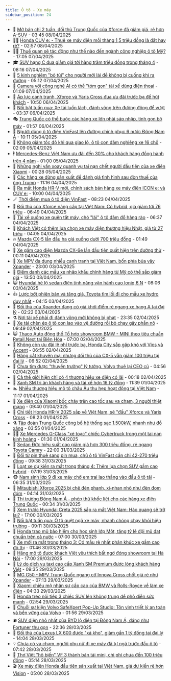 ```yaml
---
title: Ô tô - Xe máy
sidebar_position: 24
---
```


<!-- dantri-o-to-xe-may:START -->
- 🤡 [Mở bán chỉ 2 tuần, đối thủ Trung Quốc của Xforce đã giảm giá, rẻ hơn A-SUV](https://dantri.com.vn/o-to-xe-may/mo-ban-chi-2-tuan-doi-thu-trung-quoc-cua-xforce-da-giam-gia-re-hon-a-suv-20250408094835725.htm) - 03:45 08/04/2025
- 🧑‍💻 [Honda CUV e: - Thuê xe máy điện mỗi tháng 1,5 triệu đồng là đắt hay rẻ?](https://dantri.com.vn/o-to-xe-may/honda-cuv-e-thue-xe-may-dien-moi-thang-15-trieu-dong-la-dat-hay-re-20250408030653127.htm) - 02:57 08/04/2025
- 🧑‍💻 [Thuế quan sẽ tác động như thế nào đến ngành công nghiệp ô tô Mỹ?](https://dantri.com.vn/o-to-xe-may/thue-quan-se-tac-dong-nhu-the-nao-den-nganh-cong-nghiep-o-to-my-20250407224229193.htm) - 17:05 07/04/2025
- 🎓 [SUV hạng C đua giảm giá tới hàng trăm triệu đồng trong tháng 4](https://dantri.com.vn/o-to-xe-may/suv-hang-c-dua-giam-gia-toi-hang-tram-trieu-dong-trong-thang-4-20250407122853807.htm) - 08:16 07/04/2025
- 🌊 [5 kinh nghiệm &quot;bỏ túi&quot; cho người mới lái để không bị cuống khi ra đường](https://dantri.com.vn/o-to-xe-may/5-kinh-nghiem-bo-tui-cho-nguoi-moi-lai-de-khong-bi-cuong-khi-ra-duong-20250407102634545.htm) - 05:12 07/04/2025
- 🥷 [Camera với công nghệ AI có thể &quot;tóm gọn&quot; tài xế dùng điện thoại](https://dantri.com.vn/o-to-xe-may/camera-voi-cong-nghe-ai-co-the-tom-gon-tai-xe-dung-dien-thoai-20250407001326865.htm) - 01:09 07/04/2025
- 🤩 [Áp lực cạnh tranh, Xforce và Yaris Cross đua ưu đãi trước bạ để hút khách](https://dantri.com.vn/o-to-xe-may/ap-luc-canh-tranh-xforce-va-yaris-cross-dua-uu-dai-truoc-ba-de-hut-khach-20250406144201282.htm) - 10:50 06/04/2025
- 🫶 [Nổi bật tuần qua: Xe tải luồn lách, đánh võng trên đường đông để vượt](https://dantri.com.vn/o-to-xe-may/noi-bat-tuan-qua-xe-tai-luon-lach-danh-vong-tren-duong-dong-de-vuot-20250406103630588.htm) - 03:37 06/04/2025
- 🎭 [Trung Quốc có thể buộc các hãng xe lớn phải sáp nhập, tinh gọn bộ máy](https://dantri.com.vn/o-to-xe-may/trung-quoc-co-the-buoc-cac-hang-xe-lon-phai-sap-nhap-tinh-gon-bo-may-20250405225629332.htm) - 01:57 06/04/2025
- 🌁 [Người dùng ô tô điện VinFast lên đường chinh phục 6 nước Đông Nam Á](https://dantri.com.vn/o-to-xe-may/nguoi-dung-o-to-dien-vinfast-len-duong-chinh-phuc-6-nuoc-dong-nam-a-20250405133848735.htm) - 10:11 05/04/2025
- 🦩 [Không giảm tốc độ khi qua giao lộ, ô tô con đâm nghiêng xe 16 chỗ](https://dantri.com.vn/o-to-xe-may/khong-giam-toc-do-khi-qua-giao-lo-o-to-con-dam-nghieng-xe-16-cho-20250405084949195.htm) - 02:09 05/04/2025
- 🕴 [Mercedes-Benz Việt Nam ưu đãi đến 30% cho khách hàng đồng hành trên 4 năm](https://dantri.com.vn/o-to-xe-may/mercedes-benz-viet-nam-uu-dai-den-30-cho-khach-hang-dong-hanh-tren-4-nam-20250404172654791.htm) - 01:00 05/04/2025
- 🎡 [Những nghi vấn xoay quanh vụ tai nạn chết người đầu tiên của xe điện Xiaomi](https://dantri.com.vn/o-to-xe-may/nhung-nghi-van-xoay-quanh-vu-tai-nan-chet-nguoi-dau-tien-cua-xe-dien-xiaomi-20250405013831186.htm) - 00:28 05/04/2025
- 📝 [Các hãng xe dừng sản xuất để đánh giá tình hình sau đòn thuế của ông Trump](https://dantri.com.vn/o-to-xe-may/cac-hang-xe-dung-san-xuat-de-danh-gia-tinh-hinh-sau-don-thue-cua-ong-trump-20250404161056165.htm) - 11:16 04/04/2025
- 🧐 [Ra mắt Honda HR-V mới, chính sách bán hàng xe máy điện ICON e: và CUV e:](https://dantri.com.vn/o-to-xe-may/ra-mat-honda-hr-v-moi-chinh-sach-ban-hang-xe-may-dien-icon-e-va-cuv-e-20250404141829456.htm) - 10:00 04/04/2025
- 🪄 [Thời điểm mua ô tô điện VinFast](https://dantri.com.vn/o-to-xe-may/thoi-diem-mua-o-to-dien-vinfast-20250404151756736.htm) - 08:23 04/04/2025
- 🧰 [Đối thủ của Xforce nâng cấp tại Việt Nam: Có hybrid, giá giảm tới 76 triệu](https://dantri.com.vn/o-to-xe-may/doi-thu-cua-xforce-nang-cap-tai-viet-nam-co-hybrid-gia-giam-toi-76-trieu-20250404004043576.htm) - 06:49 04/04/2025
- 🚀 [Tài xế xuống xe quên tắt máy, chó &quot;lái&quot; ô tô đâm đổ hàng rào](https://dantri.com.vn/o-to-xe-may/tai-xe-xuong-xe-quen-tat-may-cho-lai-o-to-dam-do-hang-rao-20250404111856198.htm) - 06:37 04/04/2025
- 💪 [Khách Việt có thêm lựa chọn xe máy điện thương hiệu Nhật, giá từ 27 triệu](https://dantri.com.vn/o-to-xe-may/khach-viet-co-them-lua-chon-xe-may-dien-thuong-hieu-nhat-gia-tu-27-trieu-20250404014411521.htm) - 04:05 04/04/2025
- 🔥 [Mazda CX-5 lần đầu hạ giá xuống dưới 700 triệu đồng](https://dantri.com.vn/o-to-xe-may/mazda-cx-5-lan-dau-ha-gia-xuong-duoi-700-trieu-dong-20250403215313621.htm) - 01:49 04/04/2025
- 🐲 [Xe gầm cao điện Mazda CX-6e lần đầu tiên xuất hiện trên đường thử](https://dantri.com.vn/o-to-xe-may/xe-gam-cao-dien-mazda-cx-6e-lan-dau-tien-xuat-hien-tren-duong-thu-20250403232624432.htm) - 00:11 04/04/2025
- 🌋 [Xe MPV đa dụng nhiều cạnh tranh tại Việt Nam, bốn phía bủa vây Xpander](https://dantri.com.vn/o-to-xe-may/xe-mpv-da-dung-nhieu-canh-tranh-tai-viet-nam-bon-phia-bua-vay-xpander-20250403124632767.htm) - 23:00 03/04/2025
- 🤩 [Điểm danh các mẫu xe nhập khẩu chính hãng từ Mỹ có thể sắp giảm giá](https://dantri.com.vn/o-to-xe-may/diem-danh-cac-mau-xe-nhap-khau-chinh-hang-tu-my-co-the-sap-giam-gia-20250403161445602.htm) - 13:50 03/04/2025
- 😺 [Hyundai hé lộ sedan điện tính năng vận hành cao Ioniq 6 N](https://dantri.com.vn/o-to-xe-may/hyundai-he-lo-sedan-dien-tinh-nang-van-hanh-cao-ioniq-6-n-20250403112523518.htm) - 08:06 03/04/2025
- 👍 [Lược bớt phiên bản và tăng giá, Toyota tìm lối đi cho mẫu xe hydro duy nhất](https://dantri.com.vn/o-to-xe-may/luoc-bot-phien-ban-va-tang-gia-toyota-tim-loi-di-cho-mau-xe-hydro-duy-nhat-20250403101121705.htm) - 04:15 03/04/2025
- 🎃 [Đối thủ của Xpander đang có giá khởi điểm rẻ ngang xe hạng A tại đại lý](https://dantri.com.vn/o-to-xe-may/doi-thu-cua-xpander-dang-co-gia-khoi-diem-re-ngang-xe-hang-a-tai-dai-ly-20250402152358353.htm) - 02:22 03/04/2025
- ⚗️ [Nơi tài xế phải đi đánh võng mới không bị phạt](https://dantri.com.vn/o-to-xe-may/noi-tai-xe-phai-di-danh-vong-moi-khong-bi-phat-20250402150101537.htm) - 23:35 02/04/2025
- 🦄 [Xe tải chèn ép ô tô con lao vào vệ đường rồi bỏ chạy gây phẫn nộ](https://dantri.com.vn/o-to-xe-may/xe-tai-chen-ep-o-to-con-lao-vao-ve-duong-roi-bo-chay-gay-phan-no-20250402161839457.htm) - 09:49 02/04/2025
- 😺 [Thaco Auto động thổ Tổ hợp showroom BMW - MINI theo tiêu chuẩn Retail.Next tại Biên Hòa](https://dantri.com.vn/o-to-xe-may/thaco-auto-dong-tho-to-hop-showroom-bmw-mini-theo-tieu-chuan-retailnext-tai-bien-hoa-20250402115735805.htm) - 07:00 02/04/2025
- 💼 [Không còn ưu đãi lệ phí trước bạ, Honda City sắp gặp khó với Vios và Accent](https://dantri.com.vn/o-to-xe-may/khong-con-uu-dai-le-phi-truoc-ba-honda-city-sap-gap-kho-voi-vios-va-accent-20250402112744675.htm) - 06:55 02/04/2025
- 💃 [Hãng cắt khuyến mại nhưng đối thủ của CX-5 vẫn giảm 100 triệu tại đại lý](https://dantri.com.vn/o-to-xe-may/hang-cat-khuyen-mai-nhung-doi-thu-cua-cx-5-van-giam-100-trieu-tai-dai-ly-20250402103641646.htm) - 06:52 02/04/2025
- 🚀 [Chưa tìm được &quot;thuyền trưởng&quot; lý tưởng, Volvo thuê lại CEO cũ](https://dantri.com.vn/o-to-xe-may/chua-tim-duoc-thuyen-truong-ly-tuong-volvo-thue-lai-ceo-cu-20250402115423703.htm) - 04:56 02/04/2025
- 🤩 [Cả thế giới hiện chỉ có 4 thương hiệu xe điện có lãi](https://dantri.com.vn/o-to-xe-may/ca-the-gioi-hien-chi-co-4-thuong-hieu-xe-dien-co-lai-20250402002518583.htm) - 00:18 02/04/2025
- 💪 [Xanh SM tri ân khách hàng và tài xế hơn 16 tỷ đồng](https://dantri.com.vn/o-to-xe-may/xanh-sm-tri-an-khach-hang-va-tai-xe-hon-16-ty-dong-20250401180812431.htm) - 11:39 01/04/2025
- 🏊 [Nhiều thương hiệu mô tô châu Âu thu hẹp hoạt động tại Việt Nam](https://dantri.com.vn/o-to-xe-may/nhieu-thuong-hieu-mo-to-chau-au-thu-hep-hoat-dong-tai-viet-nam-20250401143541590.htm) - 11:17 01/04/2025
- 💄 [Xe điện của Xiaomi bốc cháy trên cao tốc sau va chạm, 3 người thiệt mạng](https://dantri.com.vn/o-to-xe-may/xe-dien-cua-xiaomi-boc-chay-tren-cao-toc-sau-va-cham-3-nguoi-thiet-mang-20250401160937814.htm) - 09:40 01/04/2025
- 👺 [Chi tiết Honda HR-V 2025 sắp về Việt Nam, sẽ &quot;đấu&quot; Xforce và Yaris Cross](https://dantri.com.vn/o-to-xe-may/chi-tiet-honda-hr-v-2025-sap-ve-viet-nam-se-dau-xforce-va-yaris-cross-20250401145807802.htm) - 08:23 01/04/2025
- ⚗️ [Tập đoàn Trung Quốc công bố hệ thống sạc 1.500kW, nhanh như đổ xăng](https://dantri.com.vn/o-to-xe-may/tap-doan-trung-quoc-cong-bo-he-thong-sac-1500kw-nhanh-nhu-do-xang-20250401102822767.htm) - 03:55 01/04/2025
- 🧑‍🏫 [Xe Mercedes G-Class &quot;xé toạc&quot; chiếc Cybertruck trong một tai nạn kinh hoàng](https://dantri.com.vn/o-to-xe-may/xe-mercedes-g-class-xe-toac-chiec-cybertruck-trong-mot-tai-nan-kinh-hoang-20250401004629054.htm) - 01:30 01/04/2025
- 🦒 [Sedan Đức hiệu suất cao giảm giá hơn 300 triệu đồng, rẻ ngang Toyota Camry](https://dantri.com.vn/o-to-xe-may/sedan-duc-hieu-suat-cao-giam-gia-hon-300-trieu-dong-re-ngang-toyota-camry-20250331122746558.htm) - 22:00 31/03/2025
- 🐘 [Đổi từ pin thuê sang pin mua, chủ ô tô VinFast cần chi 42-270 triệu đồng](https://dantri.com.vn/o-to-xe-may/doi-tu-pin-thue-sang-pin-mua-chu-o-to-vinfast-can-chi-42-270-trieu-dong-20250331163727834.htm) - 09:38 31/03/2025
- 🧠 [Loạt xe dự kiến ra mắt trong tháng 4: Thêm lựa chọn SUV gầm cao hybrid](https://dantri.com.vn/o-to-xe-may/loat-xe-du-kien-ra-mat-trong-thang-4-them-lua-chon-suv-gam-cao-hybrid-20250331114015028.htm) - 07:19 31/03/2025
- 🐵 [Nam sinh lớp 9 đi xe máy chở em trai lao thẳng vào đầu ô tô tải](https://dantri.com.vn/o-to-xe-may/nam-sinh-lop-9-di-xe-may-cho-em-trai-lao-thang-vao-dau-o-to-tai-20250331131541215.htm) - 06:35 31/03/2025
- 🤭 [Mitsubishi Xforce 2025 bị chê đèn phanh, xi-nhan nhỏ như đèn đom đóm](https://dantri.com.vn/o-to-xe-may/mitsubishi-xforce-2025-bi-che-den-phanh-xi-nhan-nho-nhu-den-dom-dom-20250331111337272.htm) - 04:14 31/03/2025
- 🤠 [Thị trường Đông Nam Á - phép thử khốc liệt cho các hãng xe điện Trung Quốc](https://dantri.com.vn/o-to-xe-may/thi-truong-dong-nam-a-phep-thu-khoc-liet-cho-cac-hang-xe-dien-trung-quoc-20250330232731260.htm) - 00:34 31/03/2025
- 🫶 [Xem trước Hyundai Creta 2025 sắp ra mắt Việt Nam: Hào quang sẽ trở lại?](https://dantri.com.vn/o-to-xe-may/xem-truoc-hyundai-creta-2025-sap-ra-mat-viet-nam-hao-quang-se-tro-lai-20250330232426608.htm) - 17:00 30/03/2025
- 🚀 [Nổi bật tuần qua: Ô tô quệt ngã xe máy, nhanh chóng chạy khỏi hiện trường](https://dantri.com.vn/o-to-xe-may/noi-bat-tuan-qua-o-to-quet-nga-xe-may-nhanh-chong-chay-khoi-hien-truong-20250330160856708.htm) - 09:11 30/03/2025
- 🎊 [Honda trao mũ bảo hiểm cho học sinh lớp Một, tăng tỷ lệ đội mũ đạt chuẩn trên cả nước](https://dantri.com.vn/o-to-xe-may/honda-trao-mu-bao-hiem-cho-hoc-sinh-lop-mot-tang-ty-le-doi-mu-dat-chuan-tren-ca-nuoc-20250330120059700.htm) - 07:00 30/03/2025
- 🦄 [Xe mới ra mắt trong tháng 3: Có mẫu rẻ nhất phân khúc xe gầm cao đô thị](https://dantri.com.vn/o-to-xe-may/xe-moi-ra-mat-trong-thang-3-co-mau-re-nhat-phan-khuc-xe-gam-cao-do-thi-20250323172915864.htm) - 01:46 30/03/2025
- 🥷 [Hãng mô tô được khách Việt yêu thích bất ngờ đóng showroom tại Hà Nội](https://dantri.com.vn/o-to-xe-may/hang-mo-to-duoc-khach-viet-yeu-thich-bat-ngo-dong-showroom-tai-ha-noi-20250328154033703.htm) - 17:00 29/03/2025
- 🦏 [Lý do dịch vụ taxi cao cấp Xanh SM Premium được lòng khách hàng Việt](https://dantri.com.vn/o-to-xe-may/ly-do-dich-vu-taxi-cao-cap-xanh-sm-premium-duoc-long-khach-hang-viet-20250329162853424.htm) - 09:35 29/03/2025
- 🤗 [MG G50 - MPV Trung Quốc ngang cỡ Innova Cross chốt giá rẻ như Xpander](https://dantri.com.vn/o-to-xe-may/mg-g50-mpv-trung-quoc-ngang-co-innova-cross-chot-gia-re-nhu-xpander-20250329121356795.htm) - 07:13 29/03/2025
- 🐲 [Xiaomi chiêu mộ nhân sự cấp cao của BMW và Rolls-Royce về làm xe điện](https://dantri.com.vn/o-to-xe-may/xiaomi-chieu-mo-nhan-su-cap-cao-cua-bmw-va-rolls-royce-ve-lam-xe-dien-20250329013354936.htm) - 04:33 29/03/2025
- 🤭 [Honda treo nối tiếp 3 chiếc SUV lên không trung để phô diễn sức mạnh](https://dantri.com.vn/o-to-xe-may/honda-treo-noi-tiep-3-chiec-suv-len-khong-trung-de-pho-dien-suc-manh-20250328160426181.htm) - 02:54 29/03/2025
- 🐻 [Chuỗi sự kiện Volvo SafeXpert Pop-Up Studio: Tôn vinh triết lý an toàn và bền vững của Volvo](https://dantri.com.vn/o-to-xe-may/chuoi-su-kien-volvo-safexpert-pop-up-studio-ton-vinh-triet-ly-an-toan-va-ben-vung-cua-volvo-20250329083328802.htm) - 01:56 29/03/2025
- ⛽️ [SUV điện nhỏ nhất của BYD lộ diện tại Đông Nam Á, dáng như Fortuner thu gọn](https://dantri.com.vn/o-to-xe-may/suv-dien-nho-nhat-cua-byd-lo-dien-tai-dong-nam-a-dang-nhu-fortuner-thu-gon-20250328213514233.htm) - 22:36 28/03/2025
- 🫣 [Đối thủ của Lexus LX 600 được &quot;xả kho&quot;, giảm gần 1 tỷ đồng tại đại lý](https://dantri.com.vn/o-to-xe-may/doi-thu-cua-lexus-lx-600-duoc-xa-kho-giam-gan-1-ty-dong-tai-dai-ly-20250328143757303.htm) - 14:04 28/03/2025
- 💡 [Chưa có va chạm, người phụ nữ đi xe máy đã tự ngã trước đầu ô tô](https://dantri.com.vn/o-to-xe-may/chua-co-va-cham-nguoi-phu-nu-di-xe-may-da-tu-nga-truoc-dau-o-to-20250328120418657.htm) - 07:42 28/03/2025
- 💪 [Thợ Việt &quot;hô biến&quot; VF 3 thành bán tải mini, chi phí chưa đến 100 triệu đồng](https://dantri.com.vn/o-to-xe-may/tho-viet-ho-bien-vf-3-thanh-ban-tai-mini-chi-phi-chua-den-100-trieu-dong-20250328120001185.htm) - 05:14 28/03/2025
- 🎬 [Xe máy điện Honda đầu tiên sản xuất tại Việt Nam, giá dự kiến rẻ hơn Vision](https://dantri.com.vn/o-to-xe-may/xe-may-dien-honda-dau-tien-san-xuat-tai-viet-nam-gia-du-kien-re-hon-vision-20250328115812329.htm) - 05:00 28/03/2025<!-- dantri-o-to-xe-may:END -->
